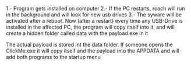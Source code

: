 1.- Program gets installed on computer
2.- If the PC restarts, roach will run in the background and will look for new usb drives
3.- The syware will be activated after a reboot. Now (after a restart) every time any USB-Drive is installed in the affected PC, the program will copy itself into it, and will create a hidden folder called data with the payload.exe in it

The actual payload is stored int the data folder. If someone opens the ClickMe.exe it will copy itself and the payload into the APPDATA and will add both programs to the startup menu

